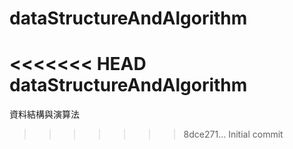 # dataStructureAndAlgorithm
<<<<<<< HEAD
dataStructureAndAlgorithm
=======
資料結構與演算法
>>>>>>> 8dce271... Initial commit
